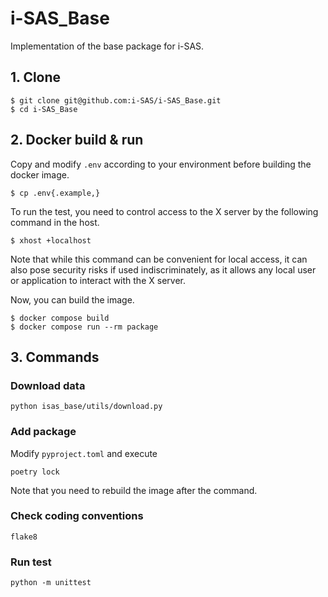 # i-SAS_Base
Implementation of the base package for i-SAS.

## 1. Clone
```shell
$ git clone git@github.com:i-SAS/i-SAS_Base.git
$ cd i-SAS_Base
```

## 2. Docker build & run
Copy and modify `.env` according to your environment before building the docker image.
```shell
$ cp .env{.example,}
```

To run the test, you need to control access to the X server by the following command in the host.
```shell
$ xhost +localhost
```
Note that while this command can be convenient for local access, it can also pose security risks if used indiscriminately, as it allows any local user or application to interact with the X server.

Now, you can build the image.
```shell
$ docker compose build
$ docker compose run --rm package
```

## 3. Commands
### Download data
```shell
python isas_base/utils/download.py
```

### Add package
Modify `pyproject.toml` and execute
```shell
poetry lock
```
Note that you need to rebuild the image after the command.

### Check coding conventions
```shell
flake8
```

### Run test
```shell
python -m unittest
```
